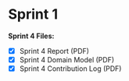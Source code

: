 # Sprint 1

**Sprint 4 Files:**

 - [x] Sprint 4 Report (PDF)
 - [x] Sprint 4 Domain Model (PDF)
 - [x] Sprint 4 Contribution Log (PDF)

